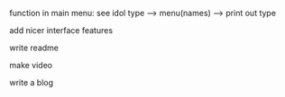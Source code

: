 function in main menu:
see idol type --> menu(names) --> print out type

add nicer interface features

write readme

make video

write a blog
